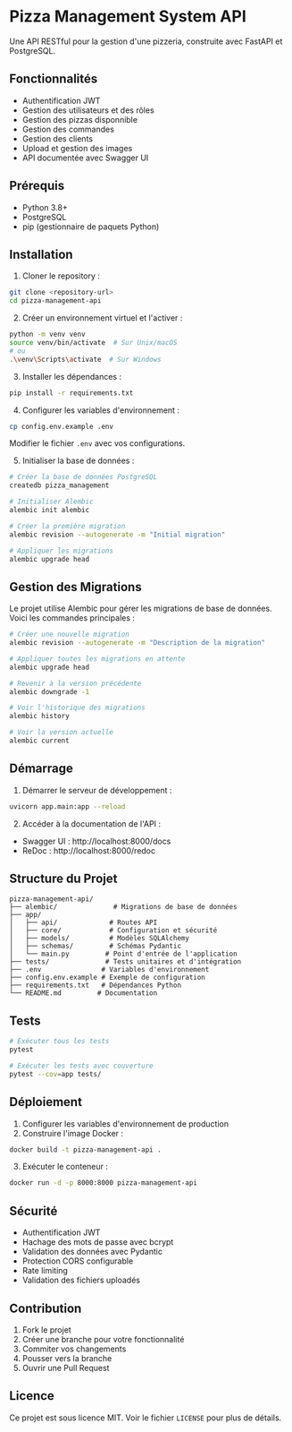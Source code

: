 # Pizza Management System API

Une API RESTful pour la gestion d'une pizzeria, construite avec FastAPI et PostgreSQL.

## Fonctionnalités

- Authentification JWT
- Gestion des utilisateurs et des rôles
- Gestion des pizzas disponnible 
- Gestion des commandes
- Gestion des clients
- Upload et gestion des images
- API documentée avec Swagger UI

## Prérequis

- Python 3.8+
- PostgreSQL
- pip (gestionnaire de paquets Python)

## Installation

1. Cloner le repository :
```bash
git clone <repository-url>
cd pizza-management-api
```

2. Créer un environnement virtuel et l'activer :
```bash
python -m venv venv
source venv/bin/activate  # Sur Unix/macOS
# ou
.\venv\Scripts\activate  # Sur Windows
```

3. Installer les dépendances :
```bash
pip install -r requirements.txt
```

4. Configurer les variables d'environnement :
```bash
cp config.env.example .env
```
Modifier le fichier `.env` avec vos configurations.

5. Initialiser la base de données :
```bash
# Créer la base de données PostgreSQL
createdb pizza_management

# Initialiser Alembic
alembic init alembic

# Créer la première migration
alembic revision --autogenerate -m "Initial migration"

# Appliquer les migrations
alembic upgrade head
```

## Gestion des Migrations

Le projet utilise Alembic pour gérer les migrations de base de données. Voici les commandes principales :

```bash
# Créer une nouvelle migration
alembic revision --autogenerate -m "Description de la migration"

# Appliquer toutes les migrations en attente
alembic upgrade head

# Revenir à la version précédente
alembic downgrade -1

# Voir l'historique des migrations
alembic history

# Voir la version actuelle
alembic current
```

## Démarrage

1. Démarrer le serveur de développement :
```bash
uvicorn app.main:app --reload
```

2. Accéder à la documentation de l'API :
- Swagger UI : http://localhost:8000/docs
- ReDoc : http://localhost:8000/redoc

## Structure du Projet

```
pizza-management-api/
├── alembic/              # Migrations de base de données
├── app/
│   ├── api/             # Routes API
│   ├── core/            # Configuration et sécurité
│   ├── models/          # Modèles SQLAlchemy
│   ├── schemas/         # Schémas Pydantic
│   └── main.py         # Point d'entrée de l'application
├── tests/              # Tests unitaires et d'intégration
├── .env               # Variables d'environnement
├── config.env.example # Exemple de configuration
├── requirements.txt   # Dépendances Python
└── README.md         # Documentation
```

## Tests

```bash
# Exécuter tous les tests
pytest

# Exécuter les tests avec couverture
pytest --cov=app tests/
```

## Déploiement

1. Configurer les variables d'environnement de production
2. Construire l'image Docker :
```bash
docker build -t pizza-management-api .
```

3. Exécuter le conteneur :
```bash
docker run -d -p 8000:8000 pizza-management-api
```

## Sécurité

- Authentification JWT
- Hachage des mots de passe avec bcrypt
- Validation des données avec Pydantic
- Protection CORS configurable
- Rate limiting
- Validation des fichiers uploadés

## Contribution

1. Fork le projet
2. Créer une branche pour votre fonctionnalité
3. Commiter vos changements
4. Pousser vers la branche
5. Ouvrir une Pull Request

## Licence

Ce projet est sous licence MIT. Voir le fichier `LICENSE` pour plus de détails. 
